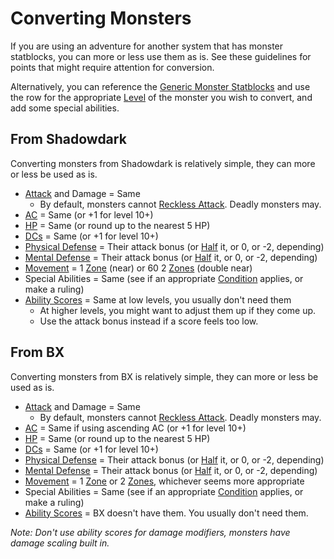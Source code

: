 # Converting Monsters

If you are using an adventure for another system that has monster statblocks, you can more or less use them as is. See these guidelines for points that might require attention for conversion.

Alternatively, you can reference the [Generic Monster Statblocks](Generic%20Monster%20Statblocks.md) and use the row for the appropriate [Level](../../Player%20Characters/Progression/Level.md) of the monster you wish to convert, and add some special abilities.

## From Shadowdark

Converting monsters from Shadowdark is relatively simple, they can more or less be used as is.

- [Attack](../../Game%20Procedures/Combat/Attack.md) and Damage = Same
	- By default, monsters cannot [Reckless Attack](../../Game%20Procedures/Combat/Melee%20Attack.md#Reckless%20Attack). Deadly monsters may.
- [AC](../../Player%20Characters/Derived%20Statistics/Armor%20Class.md) = Same (or +1 for level 10+)
- [HP](../../Player%20Characters/Derived%20Statistics/Hit%20Points.md) = Same (or round up to the nearest 5 HP)
- [DCs](../../Game%20Procedures/Core%20Procedures/DC.md) = Same (or +1 for level 10+)
- [Physical Defense](../../Player%20Characters/Derived%20Statistics/Physical%20Defense.md) = Their attack bonus (or [Half](../../Game%20Procedures/Core%20Procedures/Half.md) it, or 0, or -2, depending)
- [Mental Defense](../../Player%20Characters/Derived%20Statistics/Mental%20Defense.md) = Their attack bonus (or [Half](../../Game%20Procedures/Core%20Procedures/Half.md) it, or 0, or -2, depending)
- [Movement](../../Game%20Procedures/Combat/Movement.md) = 1 [Zone](../../Game%20Procedures/Core%20Procedures/Zone.md) (near) or 60 2 [Zones](../../Game%20Procedures/Core%20Procedures/Zone.md) (double near)
- Special Abilities = Same (see if an appropriate [Condition](../../Game%20Procedures/Conditions/{Conditions}.md) applies, or make a ruling)
- [Ability Scores](../../Player%20Characters/The%20Ability%20Scores/Ability%20Scores.md) = Same at low levels, you usually don't need them
	- At higher levels, you might want to adjust them up if they come up.
	- Use the attack bonus instead if a score feels too low.

## From BX

Converting monsters from BX is relatively simple, they can more or less be used as is.

- [Attack](../../Game%20Procedures/Combat/Attack.md) and Damage = Same
	- By default, monsters cannot [Reckless Attack](../../Game%20Procedures/Combat/Melee%20Attack.md#Reckless%20Attack). Deadly monsters may.
- [AC](../../Player%20Characters/Derived%20Statistics/Armor%20Class.md) = Same if using ascending AC (or +1 for level 10+)
- [HP](../../Player%20Characters/Derived%20Statistics/Hit%20Points.md) = Same (or round up to the nearest 5 HP)
- [DCs](../../Game%20Procedures/Core%20Procedures/DC.md) = Same (or +1 for level 10+)
- [Physical Defense](../../Player%20Characters/Derived%20Statistics/Physical%20Defense.md) = Their attack bonus (or [Half](../../Game%20Procedures/Core%20Procedures/Half.md) it, or 0, or -2, depending)
- [Mental Defense](../../Player%20Characters/Derived%20Statistics/Mental%20Defense.md) = Their attack bonus (or [Half](../../Game%20Procedures/Core%20Procedures/Half.md) it, or 0, or -2, depending)
- [Movement](../../Game%20Procedures/Combat/Movement.md) = 1 [Zone](../../Game%20Procedures/Core%20Procedures/Zone.md) or 2 [Zones](../../Game%20Procedures/Core%20Procedures/Zone.md), whichever seems more appropriate
- Special Abilities = Same (see if an appropriate [Condition](../../Game%20Procedures/Conditions/{Conditions}.md) applies, or make a ruling)
- [Ability Scores](../../Player%20Characters/The%20Ability%20Scores/Ability%20Scores.md) = BX doesn't have them. You usually don't need them.

*Note: Don't use ability scores for damage modifiers, monsters have damage scaling built in.*
